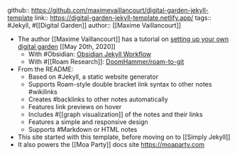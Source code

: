 github:: https://github.com/maximevaillancourt/digital-garden-jekyll-template
link:: https://digital-garden-jekyll-template.netlify.app/
tags:: #Jekyll, #[[Digital Garden]] 
author:: [[Maxime Vaillancourt]]

- The author [[Maxime Vaillancourt]] has a tutorial on [setting up your own digital garden](https://maximevaillancourt.com/blog/setting-up-your-own-digital-garden-with-jekyll) [[May 20th, 2020]]
	- With #Obsidian: [Obsidian Jekyll Workflow](https://refinedmind.co/obsidian-jekyll-workflow)
	- With #[[Roam Research]]: [DoomHammer/roam-to-git](https://github.com/DoomHammer)
- From the README:
	- Based on #Jekyll, a static website generator
	- Supports Roam-style double bracket link syntax to other notes #wikilinks
	- Creates #backlinks to other notes automatically
	- Features link previews on hover
	- Includes #[[graph visualization]] of the notes and their links
	- Features a simple and responsive design
	- Supports #Markdown or HTML notes
- This site started with this template, before moving on to [[Simply Jekyll]]
- It also powers the [[Moa Party]] docs site https://moaparty.com